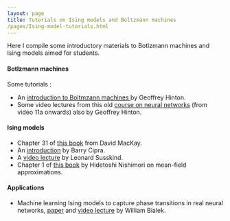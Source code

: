 ```yaml
---
layout: page
title: Tutorials on Ising models and Boltzmann machines
/pages/Ising-model-tutorials.html
---
```


Here I compile some introductory materials to Botlzmann machines and Ising models aimed for students.

#### Botlzmann machines

Some tutorials :
* An [introduction to Boltmzann machines ](https://www.cs.toronto.edu/~hinton/csc321/readings/boltz321.pdf) by Geoffrey Hinton.
* Some video lectures from this old [course on neural networks](https://www.cs.toronto.edu/~hinton/coursera_lectures.html) (from video 11a onwards) also by Geoffrey Hinton.

#### Ising models
* Chapter 31 of [this book](http://www.inference.org.uk/itprnn/book.pdf) from David MacKay.
* An [introduction](https://www2.stat.duke.edu/~scs/Courses/Stat376/Papers/isingIntro.pdf) by Barry Cipra.
* A [video lecture](https://www.youtube.com/results?search_query=ising+model+neurons) by Leonard Susskind.
* Chapter 1 of [this book](https://cdn.preterhuman.net/texts/science_and_technology/physics/Statistical_physics/Statistical%20physics%20of%20spin%20glasses%20and%20information%20processing%20an%20introduction%20-%20Nishimori%20H..pdf) by Hidetoshi Nishimori on mean-field approximations.

#### Applications
* Machine learning Ising models to capture phase transitions in real neural networks, [paper](https://arxiv.org/abs/1012.2242) and [video lecture](https://www.youtube.com/watch?v=SZ74VtNffbY) by William Bialek.


